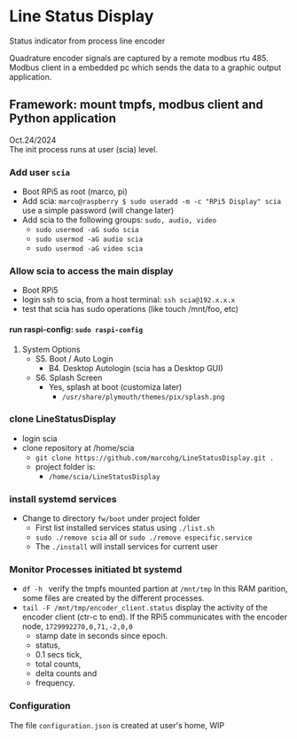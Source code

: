 # Line Status Display
Status indicator from process line encoder

Quadrature encoder signals are captured by a remote modbus rtu 485.  
Modbus client in a embedded pc which sends the data to a graphic output application.

## Framework: mount tmpfs, modbus client and Python application
Oct.24/2024  
The init process runs at user (scia) level.  

### Add user `scia` 
- Boot RPi5 as root (marco, pi)
- Add scia:
`marco@raspberry $ sudo useradd -m -c "RPi5 Display" scia`  
use a simple password (will change later)
- Add scia to the following groups: `sudo, audio, video`  
  - `sudo usermod -aG sudo scia`
  - `sudo usermod -aG audio scia`
  - `sudo usermod -aG video scia`

### Allow scia to access the main display
- Boot RPi5
- login ssh to scia, from a host terminal: `ssh scia@192.x.x.x`
- test that scia has sudo operations (like touch /mnt/foo, etc)

#### run raspi-config: `sudo raspi-config`
1. System Options
    - S5. Boot / Auto Login
      - B4. Desktop Autologin (scia has a Desktop GUI)
    - S6. Splash Screen   
      - Yes, splash at boot  (customiza later)
        - `/usr/share/plymouth/themes/pix/splash.png`

### clone LineStatusDisplay
- login scia
- clone repository at /home/scia
  - `git clone https://github.com/marcohg/LineStatusDisplay.git .`
  - project folder is:
    - `/home/scia/LineStatusDisplay`
### install systemd services
  - Change to directory `fw/boot` under project folder
    - First list installed services status using `./list.sh`
    - `sudo ./remove scia` all or `sudo ./remove especific.service`
    - The `./install` will install services for current user

### Monitor Processes initiated bt systemd
- `df -h ` verify the tmpfs mounted partion at `/mnt/tmp`
In this RAM parition, some files are created by the different processes.
- `tail -F /mnt/tmp/encoder_client.status` display the activity of the encoder
 client (ctr-c to end). If the RPi5 communicates with the encoder node, 
 `1729992270,0,71,-2,0,0` 
  - stamp date in seconds since epoch.
  - status, 
  - 0.1 secs tick, 
  - total counts, 
  - delta counts and 
  - frequency.

### Configuration
The file `configuration.json` is created at user's home, WIP



